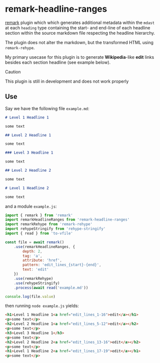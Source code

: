 # remark-headline-ranges

[remark][remark] plugin which which generates additional metadata within the `mdast` at each `heading` type containing the start- and end-line of each headline section within the source markdown file respecting the headline hierarchy.

The plugin does not alter the markdown, but the transformed HTML using `remark-rehype`.

My primary usecase for this plugin is to generate **Wikipedia**-like **edit** links besides each section headline (see example below).

> [!CAUTION]
> This plugin is still in development and does not work properly

## Use

Say we have the following file `example.md`:

```markdown
# Level 1 Headline 1

some text

## Level 2 Headline 1

some text

### Level 3 Headline 1

some text

## Level 2 Headline 2

some text

# Level 1 Headline 2

some text
```

and a module `example.js`:

```js
import { remark } from 'remark'
import remarkHeadlineRanges from 'remark-headline-ranges'
import remarkRehype from 'remark-rehype'
import rehypeStringify from 'rehype-stringify'
import { read } from 'to-vfile'

const file = await remark()
    .use(remarkHeadlineRanges, {
        depth: 2, 
        tag: 'a', 
        attribute: 'href', 
        pattern: 'edit_lines_{start}-{end}', 
        text: 'edit'
    })
    .use(remarkRehype)
    .use(rehypeStringify)
    .process(await read('example.md'))

console.log(file.value)
```

then running `node example.js` yields:

```html
<h1>Level 1 Headline 1<a href="edit_lines_1-16">edit</a></h1>
<p>some text</p>
<h2>Level 2 Headline 1<a href="edit_lines_5-12">edit</a></h2>
<p>some text</p>
<h3>Level 3 Headline 1</h3>
<p>some text</p>
<h2>Level 2 Headline 2<a href="edit_lines_13-16">edit</a></h2>
<p>some text</p>
<h1>Level 1 Headline 2<a href="edit_lines_17-19">edit</a></h1>
<p>some text</p>
```

[remark]: https://github.com/remarkjs/remark

